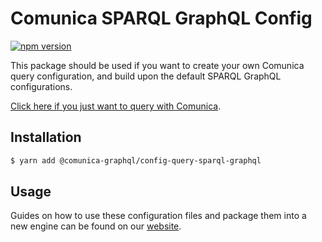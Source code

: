 # Comunica SPARQL GraphQL Config

[![npm version](https://badge.fury.io/js/%40comunica%2Fconfig-query-sparql-graphql.svg)](https://www.npmjs.com/package/@comunica-graphql/config-query-sparql-graphql)

This package should be used if you want to create your own Comunica query configuration, and build upon the default SPARQL GraphQL configurations.

[Click here if you just want to query with Comunica](https://comunica.dev/docs/query/).

## Installation

```bash
$ yarn add @comunica-graphql/config-query-sparql-graphql
```

## Usage

Guides on how to use these configuration files and package them into a new engine can be found on our [website](https://comunica.dev/docs/modify/).
